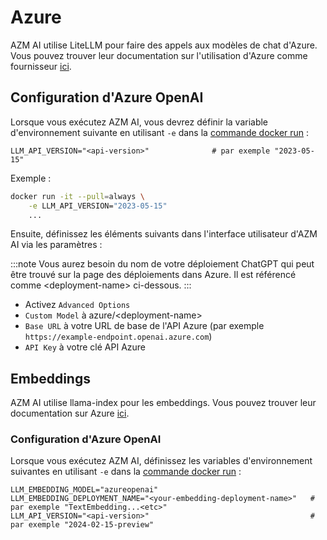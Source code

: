 

# Azure

AZM AI utilise LiteLLM pour faire des appels aux modèles de chat d'Azure. Vous pouvez trouver leur documentation sur l'utilisation d'Azure comme fournisseur [ici](https://docs.litellm.ai/docs/providers/azure).

## Configuration d'Azure OpenAI

Lorsque vous exécutez AZM AI, vous devrez définir la variable d'environnement suivante en utilisant `-e` dans la
[commande docker run](/modules/usage/installation#start-the-app) :

```
LLM_API_VERSION="<api-version>"              # par exemple "2023-05-15"
```

Exemple :
```bash
docker run -it --pull=always \
    -e LLM_API_VERSION="2023-05-15"
    ...
```

Ensuite, définissez les éléments suivants dans l'interface utilisateur d'AZM AI via les paramètres :

:::note
Vous aurez besoin du nom de votre déploiement ChatGPT qui peut être trouvé sur la page des déploiements dans Azure. Il est référencé comme
&lt;deployment-name&gt; ci-dessous.
:::

* Activez `Advanced Options`
* `Custom Model` à azure/&lt;deployment-name&gt;
* `Base URL` à votre URL de base de l'API Azure (par exemple `https://example-endpoint.openai.azure.com`)
* `API Key` à votre clé API Azure

## Embeddings

AZM AI utilise llama-index pour les embeddings. Vous pouvez trouver leur documentation sur Azure [ici](https://docs.llamaindex.ai/en/stable/api_reference/embeddings/azure_openai/).

### Configuration d'Azure OpenAI

Lorsque vous exécutez AZM AI, définissez les variables d'environnement suivantes en utilisant `-e` dans la
[commande docker run](/modules/usage/installation#start-the-app) :

```
LLM_EMBEDDING_MODEL="azureopenai"
LLM_EMBEDDING_DEPLOYMENT_NAME="<your-embedding-deployment-name>"   # par exemple "TextEmbedding...<etc>"
LLM_API_VERSION="<api-version>"                                    # par exemple "2024-02-15-preview"
```
